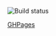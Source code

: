 ![Build status](https://ci.appveyor.com/api/projects/status/qp92jnhonk8p4vo7?svg=true)

[GHPages](https://gireassen.github.io/ahj_gha_env/)

